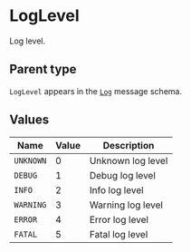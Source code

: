 # LogLevel

Log level.

## Parent type

`LogLevel` appears in the [`Log`](./log.md) message schema.

## Values

| Name      | Value | Description       |
| --------- | ----- | ----------------- |
| `UNKNOWN` | 0     | Unknown log level |
| `DEBUG`   | 1     | Debug log level   |
| `INFO`    | 2     | Info log level    |
| `WARNING` | 3     | Warning log level |
| `ERROR`   | 4     | Error log level   |
| `FATAL`   | 5     | Fatal log level   |
